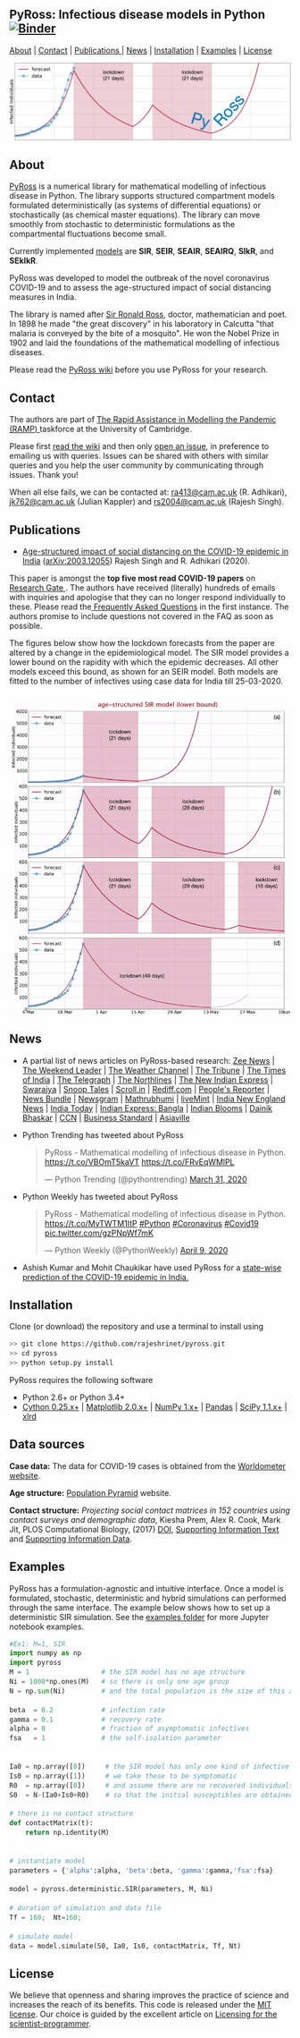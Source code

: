 ## PyRoss: Infectious disease models in Python [![Binder](https://mybinder.org/badge.svg)](https://mybinder.org/v2/gh/rajeshrinet/pyross/master?filepath=examples)

[About](#about) | [Contact](#contact) | [Publications ](#publications) | [News](#news) | [Installation](#installation) | [Examples](#examples) | [License](#license)

![Imagel](examples/banner.png)

## About

[PyRoss](https://gitlab.com/rajeshrinet/pyross) is a numerical library for mathematical modelling of infectious disease in Python. The library supports structured compartment models formulated deterministically (as systems of differential equations) or stochastically (as chemical master equations). The library can move smoothly from stochastic to deterministic formulations as the compartmental fluctuations become small. 

Currently implemented [models](https://github.com/rajeshrinet/pyross/blob/master/docs/models.pdf) are  **SIR**, **SEIR**, **SEAIR**, **SEAIRQ**, **SIkR**, and **SEkIkR**.

PyRoss was developed to model the outbreak of the novel coronavirus COVID-19 and to assess the age-structured impact of social distancing measures in India. 

The library is named after [Sir Ronald Ross](https://en.wikipedia.org/wiki/Ronald_Ross), doctor, mathematician and poet. In 1898 he made "the great discovery" in his laboratory in Calcutta "that malaria is conveyed by the bite of a mosquito".  He won the Nobel Prize in 1902 and laid the foundations of the mathematical modelling of infectious diseases. 

Please read the [PyRoss wiki](https://github.com/rajeshrinet/pyross/wiki/FAQ-on-PyRoss) before you use PyRoss for your research. 


## Contact

The authors are part of [The Rapid Assistance in Modelling the Pandemic (RAMP) ](https://www.maths.cam.ac.uk/features/call-action-covid-19) taskforce at the University of Cambridge. 

Please first [read the wiki](https://github.com/rajeshrinet/pyross/wiki) and  then only [open an issue](https://github.com/rajeshrinet/pyross/issues), in preference to emailing us with queries. Issues can be shared with others with similar queries and you help the user community by communicating through issues. Thank you!

When all else fails, we can be contacted at: ra413@cam.ac.uk (R. Adhikari), jk762@cam.ac.uk (Julian Kappler) and rs2004@cam.ac.uk (Rajesh Singh).

## Publications

* [Age-structured impact of social distancing on the COVID-19 epidemic in India](https://github.com/rajeshrinet/pyross/blob/master/draft/covid19.pdf) ([arXiv:2003.12055](https://arxiv.org/abs/2003.12055)) Rajesh Singh and R. Adhikari (2020). 

This paper is amongst the  **top five most read COVID-19 papers** on [Research Gate 
](https://www.researchgate.net/community/COVID-19). The authors have received (literally) hundreds of emails with inquiries and apologise that they can no longer respond individually to these. Please read the[ Frequently Asked Questions](https://github.com/rajeshrinet/pyross/wiki/FAQ-on-arXiv:2003.12055) in the first instance. The authors promise to include questions not covered in the FAQ as soon as possible. 

The figures below show how the lockdown forecasts from the paper are altered by a change in the epidemiological model. The SIR model provides a lower bound on the rapidity with which the epidemic decreases. All other models exceed this bound, as shown for an SEIR model. Both models are fitted to the 
number of infectives using case data for India till 25-03-2020. 

![SIR and SEIR](draft/sir-seir.gif)


## News


* A partial list of news articles on PyRoss-based research:  [Zee News](https://zeenews.india.com/india/3-week-coronavirus-covid-19-lockdown-not-enough-sustained-periods-of-shutdown-with-periodic-relaxation-will-work-research-2272313.html) |  [The Weekend Leader](http://www.theweekendleader.com/Headlines/54963/49-day-lockdown-necessary-to-stop-covid-19-resurgence-in-india-study.html) | [The Weather Channel](https://weather.com/en-IN/india/coronavirus/news/2020-03-29-india-needs-49-day-lockdown-prevent-resurgence-covid-19-study) | [The Tribune](https://www.tribuneindia.com/news/49-day-lockdown-necessary-to-stop-coronavirus-resurgence-in-india-study-62790) | [The Times of India](https://timesofindia.indiatimes.com/readersblog/viewofac/a-hard-headed-look-can-india-fight-covid-19-only-through-lock-down-for-how-long-11163/) | [The Telegraph](https://www.telegraphindia.com/india/coronavirus-outbreak-a-case-for-evidence-based-lockdowns-after-april-14/cid/1760155) | [The Northlines](http://www.thenorthlines.com/21-day-covid-19-lockdown-not-enough-sustained-shutdown-with-periodic-relaxation-will-work-research/) | [The New Indian Express](https://www.newindianexpress.com/nation/2020/mar/28/21-day-lockdown-not-enough-to-contain-coronavirus-outbreak-study-2122803.html) |  [Swarajya](https://swarajyamag.com/insta/49-day-lockdown-required-to-prevent-return-of-covid-19-in-india-cambridge-university-study-suggests) | [Snoop Tales](https://snooptales.com/2020/03/30/coronavirus-lockdown-cambridge-model-predicts-what-india-needs-to-contain-covid-19-spread/) | [Scroll.in](https://scroll.in/article/958277/the-political-fix-will-covid-19-crisis-slow-down-modis-centralising-tendencies) | [Rediff.com](https://www.rediff.com/news/interview/coronavirus-in-india-india-may-need-a-49-day-lockdown/20200409.htm) | [People's Reporter](https://www.peoplesreporter.in/science-technology/5801-minimum-49-days-lockdown-necessary-to-prevent-covid-19-says-cambridge-researcher.html) | [News Bundle](https://newsbunddle.com/%E0%A4%95%E0%A5%8B%E0%A4%B0%E0%A5%8B%E0%A4%A8%E0%A4%BE%E0%A4%B5%E0%A4%BE%E0%A4%AF%E0%A4%B0%E0%A4%B8-%E0%A4%B2%E0%A5%89%E0%A4%95%E0%A4%A1%E0%A4%BE%E0%A4%89%E0%A4%A8-%E0%A4%95%E0%A5%88%E0%A4%AE/) | [Newsgram](https://www.newsgram.com/49-day-national-lockdown-prevent-coronavirus-resurgence-india) |  [Mathrubhumi](https://www.mathrubhumi.com/news/india/49-day-lockdown-necessary-to-stop-coronavirus-resurgence-in-india-study-1.4652600)  | [liveMint](https://www.livemint.com/news/india/49-day-lockdown-necessary-to-stop-coronavirus-resurgence-in-india-study-11585473979844.html) |  [India New England News](https://indianewengland.com/2020/03/49-day-lockdown-necessary-to-stop-covid-19-resurgence-in-india-study/) | [India Today](https://www.indiatoday.in/india/story/coronavirus-lockdown-india-cambridge-mathematical-model-extension-1661321-2020-03-30) | [Indian Express: Bangla](https://bengali.indianexpress.com/opinion/21-days-lock-down-not-enough-exponential-curve-research-206782/) | [Indian Blooms](https://indiablooms.com/health-details/H/5782/india-needs-49-day-lockdown-to-combat-covid-19-cambridge-study.html) | [Dainik Bhaskar](https://f87kg.app.goo.gl/epaper) | [CCN](https://www.ccn.com/indias-total-coronavirus-lockdown-isnt-enough-and-its-faltering/) | [Business Standard](https://www.business-standard.com/article/current-affairs/49-day-lockdown-necessary-to-stop-coronavirus-resurgence-in-india-study-120032900487_1.html) | [Asiaville](https://www.asiavillenews.com/article/experts-on-whether-india-will-flatten-covid-19-curve-effectively-37658)

* Python Trending has tweeted about PyRoss <blockquote class="twitter-tweet"><p lang="en" dir="ltr">PyRoss - Mathematical modelling of infectious disease in Python. <a href="https://t.co/VBOmT5kaVT">https://t.co/VBOmT5kaVT</a> <a href="https://t.co/FRvEqWMlPL">https://t.co/FRvEqWMlPL</a></p>&mdash; Python Trending (@pythontrending) <a href="https://twitter.com/pythontrending/status/1244918005731033088?ref_src=twsrc%5Etfw">March 31, 2020</a></blockquote>  


* Python Weekly has tweeted about PyRoss <blockquote class="twitter-tweet"><p lang="en" dir="ltr">PyRoss - Mathematical modelling of infectious disease in Python. <a href="https://t.co/MyTWTM1ItP">https://t.co/MyTWTM1ItP</a> <a href="https://twitter.com/hashtag/Python?src=hash&amp;ref_src=twsrc%5Etfw">#Python</a> <a href="https://twitter.com/hashtag/Coronavirus?src=hash&amp;ref_src=twsrc%5Etfw">#Coronavirus</a> <a href="https://twitter.com/hashtag/Covid19?src=hash&amp;ref_src=twsrc%5Etfw">#Covid19</a> <a href="https://t.co/gzPNpWf7mK">pic.twitter.com/gzPNpWf7mK</a></p>&mdash; Python Weekly (@PythonWeekly) <a href="https://twitter.com/PythonWeekly/status/1248324915788492807?ref_src=twsrc%5Etfw">April 9, 2020</a></blockquote>


* Ashish Kumar and Mohit Chaukikar have used PyRoss for a [state-wise prediction of the COVID-19 epidemic in India.](https://medium.com/@mohit.chaukikar_57513/an-attempt-to-study-the-spread-of-covid-19-at-state-level-in-india-6ccb910c8b55)



## Installation
Clone (or download) the repository and use a terminal to install using 

```bash
>> git clone https://github.com/rajeshrinet/pyross.git
>> cd pyross
>> python setup.py install
```

PyRoss requires the following software 

- Python 2.6+ or Python 3.4+
- [Cython 0.25.x+](http://docs.cython.org/en/latest/index.html) |  [Matplotlib 2.0.x+](https://matplotlib.org) | [NumPy 1.x+](http://www.numpy.org) |  [Pandas](https://pandas.pydata.org/) | [SciPy 1.1.x+](https://www.scipy.org/) | [xlrd](https://xlrd.readthedocs.io/en/latest/)

## Data sources

**Case data:** The data for COVID-19 cases is obtained from the [Worldometer website](https://www.worldometers.info/coronavirus).

**Age structure:** [Population Pyramid](https://www.populationpyramid.net/) website. 

**Contact structure:** *Projecting social contact matrices in 152 countries using contact surveys and demographic data*, Kiesha Prem, Alex R. Cook, Mark Jit, PLOS Computational Biology, (2017) [DOI]( https://doi.org/10.1371/journal.pcbi.1005697), [Supporting Information Text](https://doi.org/10.1371/journal.pcbi.1005697.s001)  and [Supporting Information Data](https://doi.org/10.1371/journal.pcbi.1005697.s001).


## Examples

PyRoss has a formulation-agnostic and  intuitive interface. Once a model is formulated, stochastic, deterministic and hybrid simulations can performed through the same interface. The example below shows how to set up a deterministic SIR simulation. See the [examples folder](https://github.com/rajeshrinet/pyross/tree/master/examples) for more Jupyter notebook examples.

```Python
#Ex1: M=1, SIR
import numpy as np
import pyross
M = 1                  # the SIR model has no age structure
Ni = 1000*np.ones(M)   # so there is only one age group 
N = np.sum(Ni)         # and the total population is the size of this age group

beta  = 0.2            # infection rate 
gamma = 0.1            # recovery rate 
alpha = 0              # fraction of asymptomatic infectives 
fsa   = 1              # the self-isolation parameter 


Ia0 = np.array([0])     # the SIR model has only one kind of infective 
Is0 = np.array([1])     # we take these to be symptomatic 
R0  = np.array([0])     # and assume there are no recovered individuals initially 
S0  = N-(Ia0+Is0+R0)    # so that the initial susceptibles are obtained from S + Ia + Is + R = N

# there is no contact structure
def contactMatrix(t):   
    return np.identity(M) 


# instantiate model
parameters = {'alpha':alpha, 'beta':beta, 'gamma':gamma,'fsa':fsa}

model = pyross.deterministic.SIR(parameters, M, Ni)

# duration of simulation and data file
Tf = 160;  Nt=160; 

# simulate model
data = model.simulate(S0, Ia0, Is0, contactMatrix, Tf, Nt)
```


## License
We believe that openness and sharing improves the practice of science and increases the reach of its benefits. This code is released under the [MIT license](http://opensource.org/licenses/MIT). Our choice is guided by the excellent article on [Licensing for the scientist-programmer](http://www.ploscompbiol.org/article/info%3Adoi%2F10.1371%2Fjournal.pcbi.1002598). 
